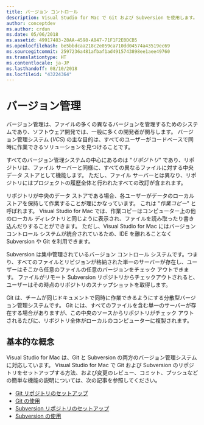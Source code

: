 ```yaml
---
title: バージョン コントロール
description: Visual Studio for Mac で Git および Subversion を使用します。
author: conceptdev
ms.author: crdun
ms.date: 05/06/2018
ms.assetid: 49917483-28AA-4598-A847-71F1F2E0DCB5
ms.openlocfilehash: be5bbdcaa218c2e059ca710dd04574a43519ec69
ms.sourcegitcommit: 2597236a481afbaf1ad4915743898ee1aee49760
ms.translationtype: HT
ms.contentlocale: ja-JP
ms.lasthandoff: 08/10/2018
ms.locfileid: "43224364"
---
```

# <a name="version-control"></a>バージョン管理

バージョン管理は、ファイルの多くの異なるバージョンを管理するためのシステムであり、ソフトウェア開発では、一般に多くの開発者が関与します。 バージョン管理システム (_VCS_) の主な目的は、すべてのユーザーがコードベースで同時に作業できるソリューションを見つけることです。

すべてのバージョン管理システムの中心にあるのは "_リポジトリ_" であり、リポジトリは、ファイル サーバーと同様に、すべての異なるファイルに対する中央データ ストアとして機能します。 ただし、ファイル サーバーとは異なり、リポジトリにはプロジェクトの履歴全体と行われたすべての改訂が含まれます。

リポジトリが中央のデータ ストアである場合、各ユーザーがデータのローカル ストアを保持して作業することが理にかなっています。 これは "_作業コピー_" と呼ばれます。 Visual Studio for Mac では、作業コピーはコンピューター上の他のローカル ディレクトリと同じように表示され、ファイルを読み取ったり書き込んだりすることができます。 ただし、Visual Studio for Mac にはバージョン コントロール システムが統合されているため、IDE を離れることなく Subversion や Git を利用できます。

Subversion は集中管理されているバージョン コントロール システムです。つまり、すべてのファイルとリビジョンが格納された単一のサーバーが存在し、ユーザーはそこから任意のファイルの任意のバージョンをチェック アウトできます。 ファイルがリモート Subversion リポジトリからチェックアウトされると、ユーザーはその時点のリポジトリのスナップショットを取得します。

Git は、チームが同じドキュメントで同時に作業できるようにする分散型バージョン管理システムです。 Git には、すべてのファイルを含む単一のサーバーが存在する場合がありますが、この中央のソースからリポジトリがチェック アウトされるたびに、リポジトリ全体がローカルのコンピューターに複製されます。

## <a name="basic-concepts"></a>基本的な概念 

Visual Studio for Mac は、Git と Subversion の両方のバージョン管理システムに対応しています。 Visual Studio for Mac で Git および Subversion のリポジトリをセットアップする方法、および変更のレビュー、コミット、プッシュなどの簡単な機能の説明については、次の記事を参照してください。

* [Git リポジトリのセットアップ](set-up-git-repository.md) 
* [Git の使用](working-with-git.md)
* [Subversion リポジトリのセットアップ](set-up-subversion-repository.md)
* [Subversion の使用](working-with-subversion.md)